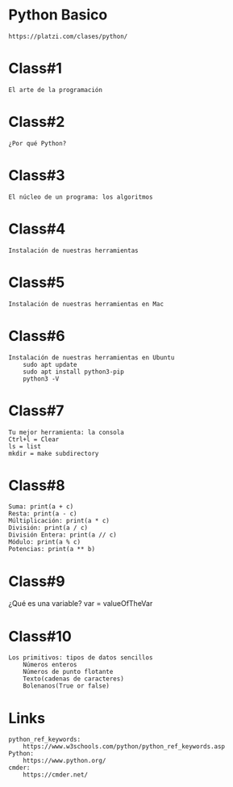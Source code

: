 # Python Basico
    https://platzi.com/clases/python/
# Class#1
    El arte de la programación
# Class#2
    ¿Por qué Python?
# Class#3
    El núcleo de un programa: los algoritmos
# Class#4
    Instalación de nuestras herramientas
# Class#5
    Instalación de nuestras herramientas en Mac
# Class#6
    Instalación de nuestras herramientas en Ubuntu
        sudo apt update
        sudo apt install python3-pip
        python3 -V
# Class#7
    Tu mejor herramienta: la consola
    Ctrl+l = Clear
    ls = list
    mkdir = make subdirectory
# Class#8
    Suma: print(a + c)
    Resta: print(a - c)
    Múltiplicación: print(a * c)
    División: print(a / c)
    División Entera: print(a // c)
    Módulo: print(a % c)
    Potencias: print(a ** b)
# Class#9
   ¿Qué es una variable? 
    var = valueOfTheVar
# Class#10
    Los primitivos: tipos de datos sencillos
        Números enteros
        Números de punto flotante
        Texto(cadenas de caracteres)
        Bolenanos(True or false)
# Links
    python_ref_keywords:
        https://www.w3schools.com/python/python_ref_keywords.asp
    Python:
        https://www.python.org/
    cmder:
        https://cmder.net/